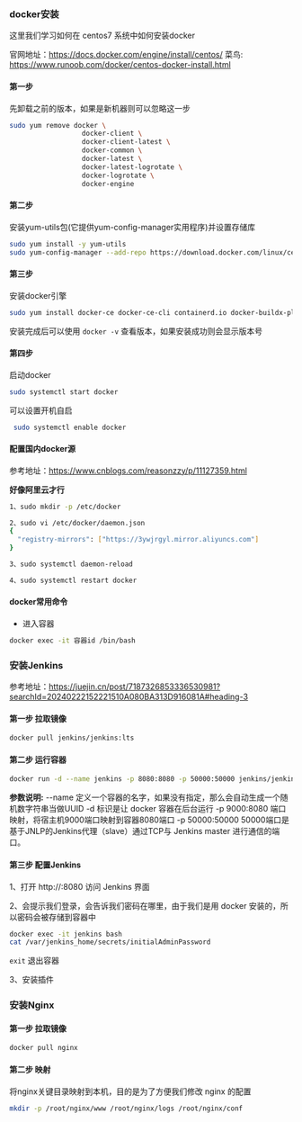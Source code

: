 ### docker安装

这里我们学习如何在 centos7 系统中如何安装docker

官网地址：https://docs.docker.com/engine/install/centos/
菜鸟: https://www.runoob.com/docker/centos-docker-install.html


#### 第一步

先卸载之前的版本，如果是新机器则可以忽略这一步

```bash
sudo yum remove docker \
                  docker-client \
                  docker-client-latest \
                  docker-common \
                  docker-latest \
                  docker-latest-logrotate \
                  docker-logrotate \
                  docker-engine
```


#### 第二步

安装yum-utils包(它提供yum-config-manager实用程序)并设置存储库

```bash
sudo yum install -y yum-utils
sudo yum-config-manager --add-repo https://download.docker.com/linux/centos/docker-ce.repo
```


#### 第三步

安装docker引擎

```bash
sudo yum install docker-ce docker-ce-cli containerd.io docker-buildx-plugin docker-compose-plugin
```

安装完成后可以使用 `docker -v` 查看版本，如果安装成功则会显示版本号 

#### 第四步

启动docker

```bash
sudo systemctl start docker
```

可以设置开机自启

```bash
 sudo systemctl enable docker
```

#### 配置国内docker源

参考地址：https://www.cnblogs.com/reasonzzy/p/11127359.html

**好像阿里云才行**

```bash
1、sudo mkdir -p /etc/docker

2、sudo vi /etc/docker/daemon.json
{
  "registry-mirrors": ["https://3ywjrgyl.mirror.aliyuncs.com"]
}

3、sudo systemctl daemon-reload

4、sudo systemctl restart docker
```

#### docker常用命令

* 进入容器

```bash
docker exec -it 容器id /bin/bash
```



### 安装Jenkins

参考地址：https://juejin.cn/post/7187326853336530981?searchId=20240222152221510A080BA313D916081A#heading-3

#### 第一步 拉取镜像

```bash
docker pull jenkins/jenkins:lts
```

#### 第二步 运行容器

```bash
docker run -d --name jenkins -p 8080:8080 -p 50000:50000 jenkins/jenkins:lts
``` 

**参数说明:**
--name 定义一个容器的名字，如果没有指定，那么会自动生成一个随机数字符串当做UUID
-d 标识是让 docker 容器在后台运行
-p 9000:8080 端口映射，将宿主机9000端口映射到容器8080端口
-p 50000:50000 50000端口是基于JNLP的Jenkins代理（slave）通过TCP与 Jenkins master 进行通信的端口。

#### 第三步 配置Jenkins

1、打开 http://<ipaddress>:8080 访问 Jenkins 界面

2、会提示我们登录，会告诉我们密码在哪里，由于我们是用 docker 安装的，所以密码会被存储到容器中

```bash
docker exec -it jenkins bash
cat /var/jenkins_home/secrets/initialAdminPassword
```
`exit` 退出容器

3、安装插件



### 安装Nginx

#### 第一步 拉取镜像

```bash
docker pull nginx
```

#### 第二步 映射

将nginx关键目录映射到本机，目的是为了方便我们修改 nginx 的配置

```bash
mkdir -p /root/nginx/www /root/nginx/logs /root/nginx/conf
```